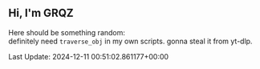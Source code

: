 ## Hi, I'm GRQZ
Here should be something random:  
definitely need `traverse_obj` in my own scripts. gonna steal it from yt-dlp.


Last Update: 2024-12-11 00:51:02.861177+00:00
